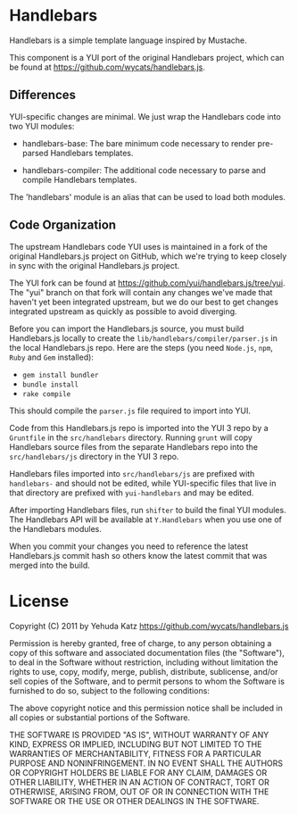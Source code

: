 Handlebars
==========

Handlebars is a simple template language inspired by Mustache.

This component is a YUI port of the original Handlebars project, which can be
found at <https://github.com/wycats/handlebars.js>.


Differences
-----------

YUI-specific changes are minimal. We just wrap the Handlebars code into two YUI
modules:

  - handlebars-base: The bare minimum code necessary to render pre-parsed
    Handlebars templates.

  - handlebars-compiler: The additional code necessary to parse and compile
    Handlebars templates.

The 'handlebars' module is an alias that can be used to load both modules.


Code Organization
-----------------

The upstream Handlebars code YUI uses is maintained in a fork of the original
Handlebars.js project on GitHub, which we're trying to keep closely in sync
with the original Handlebars.js project.

The YUI fork can be found at <https://github.com/yui/handlebars.js/tree/yui>.
The "yui" branch on that fork will contain any changes we've made that haven't
yet been integrated upstream, but we do our best to get changes integrated
upstream as quickly as possible to avoid diverging.

Before you can import the Handlebars.js source, you must build Handlebars.js
locally to create the `lib/handlebars/compiler/parser.js` in the local
Handlebars.js repo. Here are the steps (you need `Node.js`, `npm`, `Ruby` and
`Gem` installed):

   * `gem install bundler`
   * `bundle install`
   * `rake compile`

This should compile the `parser.js` file required to import into YUI.

Code from this Handlebars.js repo is imported into the YUI 3 repo by a
`Gruntfile` in the `src/handlebars` directory. Running `grunt` will copy
Handlebars source files from the separate Handlebars repo into the
`src/handlebars/js` directory in the YUI 3 repo.

Handlebars files imported into `src/handlebars/js` are prefixed with
`handlebars-` and should not be edited, while YUI-specific files that live in
that directory are prefixed with `yui-handlebars` and may be edited.

After importing Handlebars files, run `shifter` to build the final YUI modules.
The Handlebars API will be available at `Y.Handlebars` when you use one of the
Handlebars modules.

When you commit your changes you need to reference the latest Handlebars.js
commit hash so others know the latest commit that was merged into the build.

License
=======

Copyright (C) 2011 by Yehuda Katz
<https://github.com/wycats/handlebars.js>

Permission is hereby granted, free of charge, to any person obtaining a copy
of this software and associated documentation files (the "Software"), to deal
in the Software without restriction, including without limitation the rights
to use, copy, modify, merge, publish, distribute, sublicense, and/or sell
copies of the Software, and to permit persons to whom the Software is
furnished to do so, subject to the following conditions:

The above copyright notice and this permission notice shall be included in
all copies or substantial portions of the Software.

THE SOFTWARE IS PROVIDED "AS IS", WITHOUT WARRANTY OF ANY KIND, EXPRESS OR
IMPLIED, INCLUDING BUT NOT LIMITED TO THE WARRANTIES OF MERCHANTABILITY,
FITNESS FOR A PARTICULAR PURPOSE AND NONINFRINGEMENT. IN NO EVENT SHALL THE
AUTHORS OR COPYRIGHT HOLDERS BE LIABLE FOR ANY CLAIM, DAMAGES OR OTHER
LIABILITY, WHETHER IN AN ACTION OF CONTRACT, TORT OR OTHERWISE, ARISING FROM,
OUT OF OR IN CONNECTION WITH THE SOFTWARE OR THE USE OR OTHER DEALINGS IN
THE SOFTWARE.
